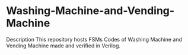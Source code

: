 # Washing-Machine-and-Vending-Machine
Description
This repository hosts FSMs Codes of Washing Machine and Vending Machine made and verified in Verilog.

